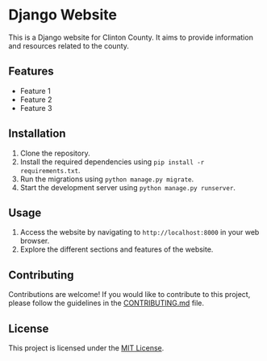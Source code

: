 # Django Website

This is a Django website for Clinton County. It aims to provide information and resources related to the county.

## Features

- Feature 1
- Feature 2
- Feature 3

## Installation

1. Clone the repository.
2. Install the required dependencies using `pip install -r requirements.txt`.
3. Run the migrations using `python manage.py migrate`.
4. Start the development server using `python manage.py runserver`.

## Usage

1. Access the website by navigating to `http://localhost:8000` in your web browser.
2. Explore the different sections and features of the website.

## Contributing

Contributions are welcome! If you would like to contribute to this project, please follow the guidelines in the [CONTRIBUTING.md](CONTRIBUTING.md) file.

## License

This project is licensed under the [MIT License](LICENSE).
